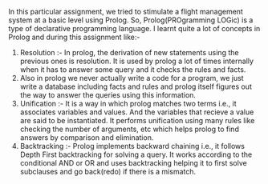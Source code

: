 In this particular assignment, we tried to stimulate a flight management system at a basic level using Prolog.
So, Prolog(PROgramming LOGic) is a type of declarative programming language. 
I learnt quite a lot of concepts in Prolog and during this assignment like:-
1. Resolution :- In prolog, the derivation of new statements using the previous ones is resolution. It is used by prolog a lot of times internally
when it has to answer some query and it checks the rules and facts.
2. Also in prolog we never actually write a code for a program, we just write a database including facts and rules and prolog itself figures
out the way to answer the queries using this information.
3. Unification :- It is a way in which prolog matches two terms i.e., it associates variables and values. And the variables that recieve a 
value are said to be instantiated. It performs unification using many rules like checking the number of arguments, etc which helps prolog
to find answers by comparison and elimination.
4. Backtracking :- Prolog implements backward chaining i.e., it follows Depth First backtracking for solving a query. It works according to the
conditional AND or OR and uses backtracking helping it to first solve subclauses and go back(redo) if there is a mismatch.
